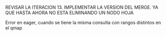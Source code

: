 REVISAR LA ITERACION 13. IMPLEMENTAR LA VERSION DEL MERGE. YA QUE HASTA AHORA NO ESTA ELIMINANDO UN NODO HOJA

Error en eager, cuando se tiene la misma consulta con rangos distintos en el qmap


